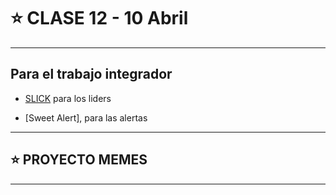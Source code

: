 # :star: CLASE 12 - 10 Abril

---

## Para el trabajo integrador

- [SLICK](https://kenwheeler.github.io/slick/) para los liders

- [Sweet Alert], para las alertas


---

## :star: PROYECTO MEMES

---
